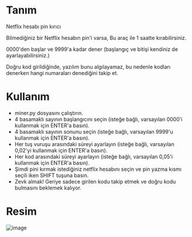 # Tanım
Netflix hesabı pin kırıcı

Bilmediğiniz bir Netflix hesabın pin'i varsa,
Bu araç ile 1 saatte kırabilirsiniz.

0000'den başlar ve 9999'a kadar dener (başlangıç ve bitişi kendiniz de ayarlayabilirsiniz.)

Doğru kod girildiğinde, yazılım bunu algılayamaz, bu nedenle kodları denerken
hangi numaraları denediğini takip et.

# Kullanım

- miner.py dosyasını çalıştırın.
- 4 basamaklı sayının başlangıcını seçin (isteğe bağlı, varsayılan 0000'i kullanmak için ENTER'a basın).
- 4 basamaklı sayının sonunu seçin (isteğe bağlı, varsayılan 9999'u kullanmak için ENTER'a basın).
- Her tuş vuruşu arasındaki süreyi ayarlayın (isteğe bağlı, varsayılan 0,02'yi kullanmak için ENTER'a basın).
- Her kod arasındaki süreyi ayarlayın (isteğe bağlı, varsayılan 0,05'i kullanmak için ENTER'a basın).
- Şimdi pini kırmak istediğiniz netflix hesabını seçin ve pin yazma kısmı seçili iken SHIFT tuşuna basın.
- Zevk almak! Geriye sadece girilen kodu takip etmek ve doğru kodu bulmasını beklemek kalıyor.

# Resim
![image](https://user-images.githubusercontent.com/68977883/205501182-08dfead6-4d12-484a-a032-53bd1412a510.png)
